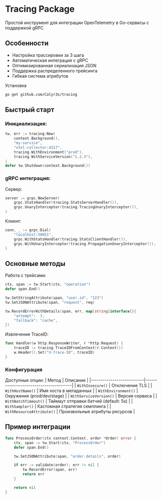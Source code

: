 # Tracing Package

Простой инструмент для интеграции OpenTelemetry в Go-сервисы с поддержкой gRPC

## Особенности
- Настройка трассировки за 3 шага
- Автоматическая интеграция с gRPC
- Оптимизированная сериализация JSON
- Поддержка распределенного трейсинга
- Гибкая система атрибутов

Установка
```bash
go get github.com/Calyr3x/tracing
```

## Быстрый старт

### Инициализация:
```go
tw, err := tracing.New(
    context.Background(),
    "my-service",
    "otel-collector:4317",
    tracing.WithEnvironment("prod"),
    tracing.WithServiceVersion("1.2.3"),
)
defer tw.Shutdown(context.Background())
```

### gRPC интеграция:

Сервер:
```go
server := grpc.NewServer(
    grpc.StatsHandler(tracing.StatsServerHandler()),
    grpc.UnaryInterceptor(tracing.TracingUnaryInterceptor()),
)
```
Клиент:
```go
conn, _ := grpc.Dial(
    "localhost:50051",
    grpc.WithStatsHandler(tracing.StatsClientHandler()),
    grpc.WithUnaryInterceptor(tracing.PropagationUnaryInterceptor()),
)
```
## Основные методы

Работа с трейсами:
```go
ctx, span := tw.Start(ctx, "operation")
defer span.End()

tw.SetStringAttribute(span, "user.id", "123")
tw.SetJSONAttribute(span, "request", req)

tw.RecordErrorWithDetails(span, err, map[string]interface{}{
    "attempt":  3,
    "fallback": "cache",
})
```
Извлечение TraceID:
```go
func Handler(w http.ResponseWriter, r *http.Request) {
    traceID := tracing.TraceIDFromContext(r.Context())
    w.Header().Set("X-Trace-ID", traceID)
}
```
### Конфигурация

Доступные опции:
| Метод                     | Описание                               |
|---------------------------|----------------------------------------|
| `WithInsecure()`          | Отключение TLS                         |
| `WithHostName()`          | Имя хоста в метаданных                 |
| `WithEnvironment()`       | Окружение (prod/dev/stage)             |
| `WithServiceVersion()`    | Версия сервиса                         |
| `WithBatchTimeout()`      | Таймаут отправки батчей (default: 5s)  |
| `WithSampler()`           | Кастомная стратегия семплинга          |
| `WithResourceAttribute()` | Произвольные атрибуты ресурсов         |

## Пример интеграции
```go
func ProcessOrder(ctx context.Context, order *Order) error {
    ctx, span := tw.Start(ctx, "ProcessOrder")
    defer span.End()

    tw.SetJSONAttribute(span, "order.details", order)

    if err := validate(order); err != nil {
        tw.RecordError(span, err)
        return err
    }

    return nil
}
```
